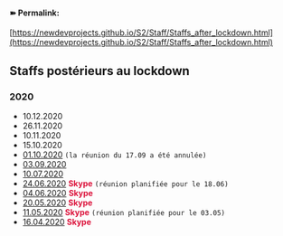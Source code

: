 <link rel="stylesheet" href="https://newdevprojects.github.io/S2/S2.css">

#### &#10173; Permalink: 
[https://newdevprojects.github.io/S2/Staff/Staffs_after_lockdown.html](https://newdevprojects.github.io/S2/Staff/Staffs_after_lockdown.html)

## Staffs postérieurs au lockdown

### 2020

* 10.12.2020
* 26.11.2020
* 10.11.2020
* 15.10.2020
* [01.10.2020](https://newdevprojects.github.io/S2/Staff_20201001/20201001_Staff_Agenda.html) `(la réunion du 17.09 a été annulée)`
* [03.09.2020](https://newdevprojects.github.io/S2/Staff_20200903/20200903_Staff_Agenda.html)
* [10.07.2020](https://newdevprojects.github.io/S2/Staff_20200710/20200710_Staff_Agenda.html)
* [24.06.2020](https://newdevprojects.github.io/S2/Staff_20200618/20200618_Staff_Agenda.html) <font color="crimson"><b>Skype</b></font> `(réunion planifiée pour le 18.06)`
* [04.06.2020](https://newdevprojects.github.io/S2/Staff_20200604/20200604_Staff_Agenda.html) <font color="crimson"><b>Skype</b></font>
* [20.05.2020](https://newdevprojects.github.io/S2/Staff_20200520/20200520_Staff_Agenda.html) <font color="crimson"><b>Skype</b></font>
* [11.05.2020](https://newdevprojects.github.io/S2/Staff_20200511/20200511_Staff_Agenda.html) <font color="crimson"><b>Skype</b></font> `(réunion planifiée pour le 03.05)`
* [16.04.2020](https://newdevprojects.github.io/S2/Staff_20200511/20200416_Staff_PV.pdf) <font color="crimson"><b>Skype</b></font>

